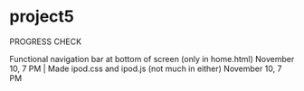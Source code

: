# project5
PROGRESS CHECK

Functional navigation bar at bottom of screen (only in home.html) November 10, 7 PM |
Made ipod.css and ipod.js (not much in either)                    November 10, 7 PM
